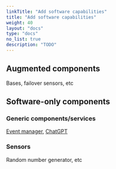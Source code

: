 ```yaml
---
linkTitle: "Add software capabilities"
title: "Add software capabilities"
weight: 40
layout: "docs"
type: "docs"
no_list: true
description: "TODO"
---
```


## Augmented components

Bases, failover sensors, etc

## Software-only components

### Generic components/services

[Event manager](https://github.com/viam-labs/SAVCAM-event-manager), [ChatGPT](https://github.com/jeremyrhyde/chat-gpt-module)

### Sensors

Random number generator, etc

